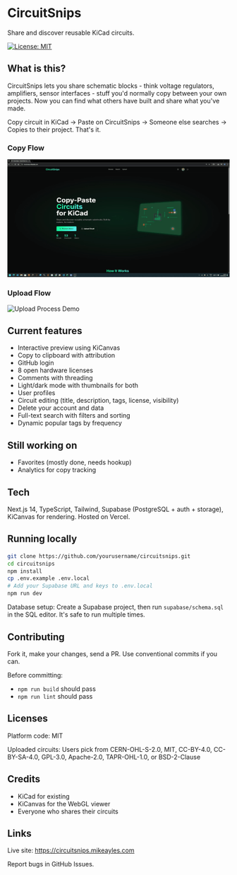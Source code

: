 # CircuitSnips

Share and discover reusable KiCad circuits.

[![License: MIT](https://img.shields.io/badge/License-MIT-yellow.svg)](https://opensource.org/licenses/MIT)

## What is this?

CircuitSnips lets you share schematic blocks - think voltage regulators, amplifiers, sensor interfaces - stuff you'd normally copy between your own projects. Now you can find what others have built and share what you've made.

Copy circuit in KiCad → Paste on CircuitSnips → Someone else searches → Copies to their project. That's it.

### Copy Flow
![Copy Process Demo](public/copy.gif)


### Upload Flow
![Upload Process Demo](public/upload.gif)


## Current features

- Interactive preview using KiCanvas
- Copy to clipboard with attribution
- GitHub login
- 8 open hardware licenses
- Comments with threading
- Light/dark mode with thumbnails for both
- User profiles
- Circuit editing (title, description, tags, license, visibility)
- Delete your account and data
- Full-text search with filters and sorting
- Dynamic popular tags by frequency

## Still working on

- Favorites (mostly done, needs hookup)
- Analytics for copy tracking

## Tech

Next.js 14, TypeScript, Tailwind, Supabase (PostgreSQL + auth + storage), KiCanvas for rendering. Hosted on Vercel.

## Running locally

```bash
git clone https://github.com/yourusername/circuitsnips.git
cd circuitsnips
npm install
cp .env.example .env.local
# Add your Supabase URL and keys to .env.local
npm run dev
```

Database setup: Create a Supabase project, then run `supabase/schema.sql` in the SQL editor. It's safe to run multiple times.

## Contributing

Fork it, make your changes, send a PR. Use conventional commits if you can.

Before committing:
- `npm run build` should pass
- `npm run lint` should pass

## Licenses

Platform code: MIT

Uploaded circuits: Users pick from CERN-OHL-S-2.0, MIT, CC-BY-4.0, CC-BY-SA-4.0, GPL-3.0, Apache-2.0, TAPR-OHL-1.0, or BSD-2-Clause

## Credits

- KiCad for existing
- KiCanvas for the WebGL viewer
- Everyone who shares their circuits

## Links

Live site: https://circuitsnips.mikeayles.com

Report bugs in GitHub Issues.
